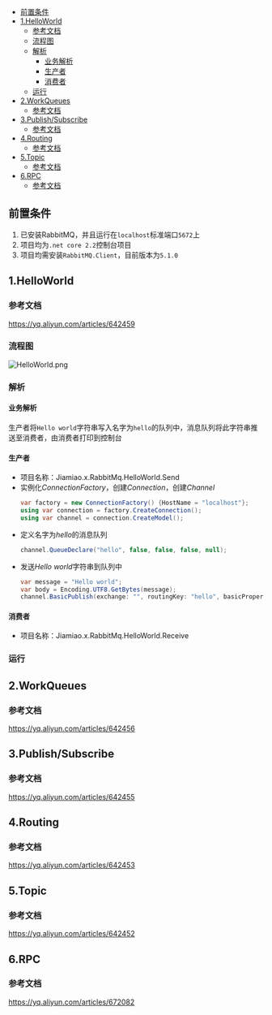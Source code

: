 - [前置条件](#%e5%89%8d%e7%bd%ae%e6%9d%a1%e4%bb%b6)
- [1.HelloWorld](#1helloworld)
  - [参考文档](#%e5%8f%82%e8%80%83%e6%96%87%e6%a1%a3)
  - [流程图](#%e6%b5%81%e7%a8%8b%e5%9b%be)
  - [解析](#%e8%a7%a3%e6%9e%90)
    - [业务解析](#%e4%b8%9a%e5%8a%a1%e8%a7%a3%e6%9e%90)
    - [生产者](#%e7%94%9f%e4%ba%a7%e8%80%85)
    - [消费者](#%e6%b6%88%e8%b4%b9%e8%80%85)
  - [运行](#%e8%bf%90%e8%a1%8c)
- [2.WorkQueues](#2workqueues)
  - [参考文档](#%e5%8f%82%e8%80%83%e6%96%87%e6%a1%a3-1)
- [3.Publish/Subscribe](#3publishsubscribe)
  - [参考文档](#%e5%8f%82%e8%80%83%e6%96%87%e6%a1%a3-2)
- [4.Routing](#4routing)
  - [参考文档](#%e5%8f%82%e8%80%83%e6%96%87%e6%a1%a3-3)
- [5.Topic](#5topic)
  - [参考文档](#%e5%8f%82%e8%80%83%e6%96%87%e6%a1%a3-4)
- [6.RPC](#6rpc)
  - [参考文档](#%e5%8f%82%e8%80%83%e6%96%87%e6%a1%a3-5)

## 前置条件
1. 已安装RabbitMQ，并且运行在`localhost`标准端口`5672`上
2. 项目均为`.net core 2.2`控制台项目
3. 项目均需安装`RabbitMQ.Client`，目前版本为`5.1.0`

## 1.HelloWorld
### 参考文档
https://yq.aliyun.com/articles/642459
### 流程图
![HelloWorld.png](https://i.loli.net/2019/08/02/5d440e169ca5562981.png)
### 解析
#### 业务解析
生产者将`Hello world`字符串写入名字为`hello`的队列中，消息队列将此字符串推送至消费者，由消费者打印到控制台
#### 生产者
- 项目名称：Jiamiao.x.RabbitMq.HelloWorld.Send
- 实例化*ConnectionFactory*，创建*Connection*，创建*Channel*
  ```C#
  var factory = new ConnectionFactory() {HostName = "localhost"};
  using var connection = factory.CreateConnection();
  using var channel = connection.CreateModel();
  ```
- 定义名字为*hello*的消息队列
  ```C#
  channel.QueueDeclare("hello", false, false, false, null);
  ```
- 发送*Hello world*字符串到队列中
  ```C#
  var message = "Hello world";
  var body = Encoding.UTF8.GetBytes(message);
  channel.BasicPublish(exchange: "", routingKey: "hello", basicProperties: null, body: body);
  ```
#### 消费者
- 项目名称：Jiamiao.x.RabbitMq.HelloWorld.Receive
### 运行


## 2.WorkQueues
### 参考文档
https://yq.aliyun.com/articles/642456


## 3.Publish/Subscribe
### 参考文档
https://yq.aliyun.com/articles/642455

## 4.Routing
### 参考文档
https://yq.aliyun.com/articles/642453

## 5.Topic
### 参考文档
https://yq.aliyun.com/articles/642452

## 6.RPC
### 参考文档
https://yq.aliyun.com/articles/672082